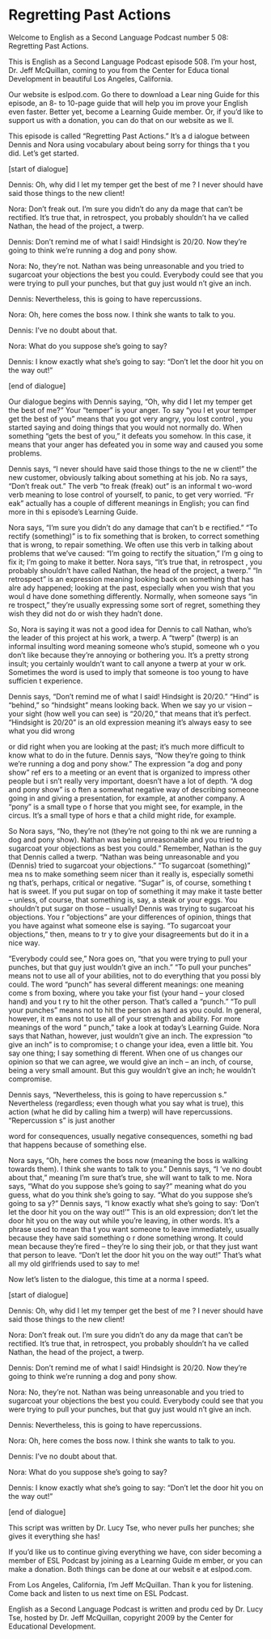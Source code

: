 # Regretting Past Actions

Welcome to English as a Second Language Podcast number 5 08: Regretting Past Actions.

This is English as a Second Language Podcast episode 508.  I’m your host, Dr. Jeff McQuillan, coming to you from the Center for Educa tional Development in beautiful Los Angeles, California.

Our website is eslpod.com.  Go there to download a Lear ning Guide for this episode, an 8- to 10-page guide that will help you im prove your English even faster.  Better yet, become a Learning Guide member.  Or, if you’d like to support us with a donation, you can do that on our website as we ll.

This episode is called “Regretting Past Actions.”  It’s a d ialogue between Dennis and Nora using vocabulary about being sorry for things tha t you did.  Let’s get started.

[start of dialogue]

Dennis:  Oh, why did I let my temper get the best of me ?  I never should have said those things to the new client!

Nora:  Don’t freak out.  I’m sure you didn’t do any da mage that can’t be rectified. It’s true that, in retrospect, you probably shouldn’t ha ve called Nathan, the head of the project, a twerp.

Dennis:  Don’t remind me of what I said!  Hindsight is 20/20.  Now they’re going to think we’re running a dog and pony show.

Nora:  No, they’re not.  Nathan was being unreasonable  and you tried to sugarcoat your objections the best you could.  Everybody could  see that you were trying to pull your punches, but that guy just would n’t give an inch.

Dennis:  Nevertheless, this is going to have repercussions.

Nora:  Oh, here comes the boss now.  I think she wants to  talk to you.

Dennis:  I’ve no doubt about that.

Nora:  What do you suppose she’s going to say?

 Dennis:  I know exactly what she’s going to say: “Don’t let  the door hit you on the way out!”

[end of dialogue]

Our dialogue begins with Dennis saying, “Oh, why did I let my temper get the best of me?”  Your “temper” is your anger.  To say “you l et your temper get the best of you” means that you got very angry, you lost control , you started saying and doing things that you would not normally do.  When  something “gets the best of you,” it defeats you somehow.  In this case, it means that your anger has defeated you in some way and caused you some problems.

Dennis says, “I never should have said those things to the ne w client!” the new customer, obviously talking about something at his job.  No ra says, “Don’t freak out.”  The verb “to freak (freak) out” is an informal t wo-word verb meaning to lose control of yourself, to panic, to get very worried.  “Fr eak” actually has a couple of different meanings in English; you can find more in thi s episode’s Learning Guide.

Nora says, “I’m sure you didn’t do any damage that can’t b e rectified.”  “To rectify (something)” is to fix something that is broken, to correct  something that is wrong, to repair something.  We often use this verb in  talking about problems that we’ve caused: “I’m going to rectify the situation,” I’m g oing to fix it; I’m going to make it better.  Nora says, “It’s true that, in retrospect , you probably shouldn’t have called Nathan, the head of the project, a twerp.”   “In retrospect” is an expression meaning looking back on something that has alre ady happened; looking at the past, especially when you wish that you woul d have done something differently.  Normally, when someone says “in re trospect,” they’re usually expressing some sort of regret, something they wish they did not do or wish they hadn’t done.

So, Nora is saying it was not a good idea for Dennis to call Nathan, who’s the leader of this project at his work, a twerp.  A “twerp”  (twerp) is an informal insulting word meaning someone who’s stupid, someone wh o you don’t like because they’re annoying or bothering you.  It’s a pretty strong insult; you certainly wouldn’t want to call anyone a twerp at your w ork.  Sometimes the word is used to imply that someone is too young to have sufficien t experience.

Dennis says, “Don’t remind me of what I said!  Hindsight is 20/20.”  “Hind” is “behind,” so “hindsight” means looking back.  When we say yo ur vision – your sight (how well you can see) is “20/20,” that means that it’s perfect.  “Hindsight is 20/20” is an old expression meaning it’s always easy to see  what you did wrong

 or did right when you are looking at the past; it’s much  more difficult to know what to do in the future.  Dennis says, “Now they’re going to  think we’re running a dog and pony show.”  The expression “a dog and pony show” ref ers to a meeting or an event that is organized to impress other people but i sn’t really very important, doesn’t have a lot of depth.  “A dog and pony show” is o ften a somewhat negative way of describing someone going in and giving a presentation, for example, at another company.  A “pony” is a small type o f horse that you might see, for example, in the circus.  It’s a small type of hors e that a child might ride, for example.

So Nora says, “No, they’re not (they’re not going to thi nk we are running a dog and pony show).  Nathan was being unreasonable and you  tried to sugarcoat your objections as best you could.”  Remember, Nathan is the guy that Dennis called a twerp.  “Nathan was being unreasonable and you  (Dennis) tried to sugarcoat your objections.”  “To sugarcoat (something)” mea ns to make something seem nicer than it really is, especially somethi ng that’s, perhaps, critical or negative.  “Sugar” is, of course, something t hat is sweet.  If you put sugar on top of something it may make it taste better – unless, of course, that something is, say, a steak or your eggs.  You shouldn’t put sugar on those – usually!  Dennis was trying to sugarcoat his objections.  You r “objections” are your differences of opinion, things that you have against  what someone else is saying.  “To sugarcoat your objections,” then, means to tr y to give your disagreements but do it in a nice way.

“Everybody could see,” Nora goes on, “that you were trying to pull your punches, but that guy just wouldn’t give an inch.”  “To pull your  punches” means not to use all of your abilities, not to do everything that you possi bly could.  The word “punch” has several different meanings: one meaning come s from boxing, where you take your fist  (your hand – your closed hand) and you t ry to hit the other person.  That’s called a “punch.”  “To pull your punches”  means not to hit the person as hard as you could.  In general, however, it m eans not to use all of your strength and ability.  For more meanings of the word “ punch,” take a look at today’s Learning Guide.  Nora says that Nathan, however, just wouldn’t give an inch.  The expression “to give an inch” is to compromise; t o change your idea, even a little bit.  You say one thing; I say something di fferent.  When one of us changes our opinion so that we can agree, we would give an inch – an inch, of course, being a very small amount.  But this guy wouldn’t give an inch; he wouldn’t compromise.

Dennis says, “Nevertheless, this is going to have repercussion s.”  Nevertheless (regardless; even though what you say what is true), this action (what he did by calling him a twerp) will have repercussions.  “Repercussion s” is just another

 word for consequences, usually negative consequences, somethi ng bad that happens because of something else.

Nora says, “Oh, here comes the boss now (meaning the boss is walking towards them).  I think she wants to talk to you.”  Dennis says, “I ’ve no doubt about that,” meaning I’m sure that’s true, she will want to talk to  me.  Nora says, “What do you suppose she’s going to say?” meaning what do you guess, what do you think she’s going to say.  “What do you suppose she’s going to sa y?”  Dennis says, “I know exactly what she’s going to say: ‘Don’t let the door hit you on the way out!’” This is an old expression; don’t let the door hit you on the way out while you’re leaving, in other words.  It’s a phrase used to mean tha t you want someone to leave immediately, usually because they have said something o r done something wrong.  It could mean because they’re fired – they’re lo sing their job, or that they just want that person to leave.  “Don’t let the door hit you on the way out!”  That’s what all my old girlfriends used to say to me!

Now let’s listen to the dialogue, this time at a norma l speed.

[start of dialogue]

Dennis:  Oh, why did I let my temper get the best of me ?  I never should have said those things to the new client!

Nora:  Don’t freak out.  I’m sure you didn’t do any da mage that can’t be rectified. It’s true that, in retrospect, you probably shouldn’t ha ve called Nathan, the head of the project, a twerp.

Dennis:  Don’t remind me of what I said!  Hindsight is 20/20.  Now they’re going to think we’re running a dog and pony show.

Nora:  No, they’re not.  Nathan was being unreasonable  and you tried to sugarcoat your objections the best you could.  Everybody could  see that you were trying to pull your punches, but that guy just would n’t give an inch.

Dennis:  Nevertheless, this is going to have repercussions.

Nora:  Oh, here comes the boss now.  I think she wants to  talk to you.

Dennis:  I’ve no doubt about that.

Nora:  What do you suppose she’s going to say?

 Dennis:  I know exactly what she’s going to say: “Don’t let  the door hit you on the way out!”

[end of dialogue]

This script was written by Dr. Lucy Tse, who never pulls her  punches; she gives it everything she has!

If you’d like us to continue giving everything we have, con sider becoming a member of ESL Podcast by joining as a Learning Guide m ember, or you can make a donation.  Both things can be done at our websit e at eslpod.com.

From Los Angeles, California, I’m Jeff McQuillan.  Than k you for listening.  Come back and listen to us next time on ESL Podcast.

English as a Second Language Podcast is written and produ ced by Dr. Lucy Tse, hosted by Dr. Jeff McQuillan, copyright 2009 by the Center  for Educational Development.

